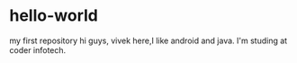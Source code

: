# hello-world
my first repository
hi guys,
vivek here,I like android and java.
I'm studing at coder infotech.
